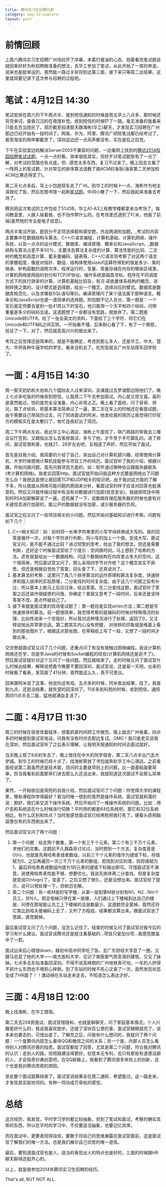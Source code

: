 ```yaml
---
title: 腾讯实习生招聘归来
category: way-to-explore
layout: post
---
```


# 前情回顾

上周六腾讯实习生招聘广州场拉开了序幕，本着打酱油的心态、抱着看完笔试题目就回来好好为秋招聘做准备的想法，去华工参加了笔试，从此开始了一周的奔波。说来也是挺幸运的，竟然能一路过关斩将到达第三面，接下来只等周二出结果。这里就简要记录下这次参与招聘的过程吧。

# 笔试：4月12日 14:30

笔试安排在周六的下午两点半，接到短信通知的时候是周五早上八点多，那时候还背完单词，昏昏沉沉的在南馆补觉。收到短信的时候吓了一跳。毫无准备的我看来只能去充当炮灰了。简历截至投递那天跟海彬(华工)聊天，才发现实习招聘在广州那边已经开始有一段时间了。网易、华为、阿里、腾讯广研院笔试都已经考过了，甚至淘宝的网申都截至了。深圳这边还一点风声都没有，实在是后之后觉。

下午在实验室边给解决Server2003不兼容的问题，一边看网上找到的[腾讯2014校园招聘笔试试题](http://blog.csdn.net/hustcqb/article/details/12220549)。一点一点的看，效率很低其实，但好歹对笔试题型有了一点了解，对考试的范围也有点底。但…感觉太多东西，复习不过来了。晚上回去又看了一阵网上的笔试题，针对常见的排序算法请教了搞ACM的海哥(海哥第二天参加校ACM比赛还得奖了)。

第二天七点多起，背上小包就搭车去了广州。到华工的时候十一点，海彬作为地主请我吃了饭，然后在图书馆一起刷[笔试题](http://www.cnblogs.com/xiaoxuetu/archive/2013/04/20/3032811.html)。中间小睡了一下，然后就起来准备去考场了。

腾讯把这次笔试的工作包给了51JOB，华工A1-A3三栋教学楼都拿来当考场了。每间教室里，人跟人挨着做，也不怕作弊什么的。在考场里还遇到了吖米，他报了前端(虽然他的专业是电子信息)。

两点半笔试开始，题目分不定项选择题和填空题，外加两道附加题。_考试的内容主要集中在数据结构与算法、C++/C语言编程、计算机基础、计算机网络、操作系统，以及一点点的设计模式、数据库、编译原理、概率论和JavaScript。_数据结构与算法占差不多50%，主要涉及算法复杂度的计算、算法性能的比较、二叉树的概念和高度计算、霍夫曼编码、链表等。C++/C语言则考察了对这两个语言的掌握程度，像是对指针、数组、结构体使用sizeof运算符得到的值是多少、类的继承、析构函数的调用次序、程序运行时，变量、常量存储在内存的哪些区域里。计算机网络是网段的划分和TCP/IP协议。操作系统是磁盘寻轨、程序在不同调度方式下的执行效率的计算。计算机基础比较杂，有冯·诺依曼体系结构的概念、进制转换之类的。设计模式是选择题，给出一个概念，选择对应的模式。数据库是数据库规范化、以及求哪些SQL语句等价。编译原理问了某个语法属于那种语言。概率论和JavaScript也是一道简单的选择题。附加题不记入总分，第一题是：一个宝石鉴定师要去鉴别一批41克以下的宝石，他只能带一个天平和四个砝码，问带重量是多少的砝码合适。这道题想了一会都没有思路，就放弃了。第二题是Unicode转UTF8，给了一张全英文的资料，下面给了三个字符，将它们在Unicode和UTF8码之间互转。一开始看不懂，后来耐心看了下，有了一个猜想，验证了一下，对了，然后就高高兴兴的做出来了。

考完之后觉得还挺简单的，就是不能确定，考虑到那么多人，还是华工、中大、暨大、华师各种牛逼学校的学生，看来没机会了。吃完饭就去广州东站搭车回学校了。

# 一面：4月15日 14:30

周一那天奶奶和大伯和几个国际友人过来深圳，没课就过去罗湖那边陪他们了。晚上七点多吃饭的时候收到短信，让我周二下午去参加面试，内心是又惊又喜。喜的是竟然能过，惊的是完全没准备，内心非常忐忑。晚上看了面经，问了哥哥、师兄，取了点经验，把基本算法简单过了一遍，第二天在车上的时候还在看面试题。由于需要自己带简历过去，问了同进面试的阿米，他发给我的简历让我觉得打印官方的模板实在是太敷衍了，匆忙连夜赶出了简历。

周二下午两点左右，抵达华工中心酒店，海彬上午面完了，熟门熟路的带我去三楼会议厅签到，又跟指出怎么去客房面试，多亏了他，才不至于手忙脚乱的。进了房间，面试官很和善，也就27、28岁左右吧，互相道了声好，然后开始了面试。

首先是自我介绍。我简要的介绍了自己，突出自己对计算机感兴趣、经常使用计算机、大学时候使用计算机技能参与项目工作的经历。面试官听了我的介绍，根据兴趣，开始问我问题。首先问我项目方面的，如：软件通过哪种协议跟服务器联系(考计算机网络)。我老实回答http。面试官就开始问我这种方式要是网络出了问题怎么办？我想这是想让我回答TCP和UDP相关的知识吧。由于我对这方面的了解不多，所以我就从网络可能问题的原因来分析，看面试官的样子应该对回答也挺满意的。然后又问我传输过程中有没有对数据进行加密(信息安全)，我就把项目中用到的RSA加密解密说了一遍，还拓展了一下，说数据存储在服务器的时候也是有对关键信息进行加密的，能公开的数据就没有加密，减少服务器的负担。

面试官之后又问了一些项目相关的小问题，然后开始对基础知识进行考察。问题有如下几个：

1. C++相关知识：如：如何将一长串字符串里的小写字母转换成大写的。我的回答是循环一次，对每个字符进行判断，将小写的加上一个值，变成大写。面试官又问，能不能不通过比较？进过短暂的思考，给出了我的想法，但还是需要判断，还好这个时候面试官给了个提示：空间换时间。马上想到了哈希的方法。还有就是给出一个数据结构，问这个数据结构在内存里占多大的空间，这个很简单，然后面试官又问了，那么采用四字节对齐呢？这个概念其实不熟悉，但还是根据自觉给了答案，回头查了下，还真说对了。
2. 基本算法的考察：这里问了我几个排序算法的运作原理和算法复杂度，快速排序和插入排序的实现原理，二分查找的时间复杂度。由于这几个问题之前有补过，所以基本上能马上反应过来，给出答案。在二分查找这题，面试官听了答案之后还装作很疑惑的问我，你确定？害我又思考了一段时间，后来还是坚持答案不改，差点怀疑自己了。
3. 接下来就是面试里的现场笔试题了：第一题目是实现strlen方法；第二题是写快速排序的算法。前一题很简单，我觉得考察的是编码的时候对特殊情况的处理，比如传进来一个空指针，所以我对这种情况进行了处理，返回了0，又注释说抛出异常更合适。第二题其实内心没有把握， 对快排的印象就是维基上看到的那张图片了，根据这点那张图，在草稿纸上写了一段，又想了一段时间才做出来。

交完卷就面试官又问了几个问题，还重点问了有没有接触过网络编程。我说计算机网络还在学，但是学Java的时候有Socket编程的经验(计算机网络还是逃不了)。然后面试官就针对这个又问了一些问题。然后就结束了。走的时候又问了面试官什么时候出结果，解释说想着今晚要不要回深圳，面试官说，还是留一天吧。出来的时候看了看表，发现面了41分钟，竟然能这么久，真不可思议。

回来跟阿米说了这事，他说你这有戏。五点多的时候，阿米查出结果，挂了。我查到九点，还是没结果，就失望的回深圳了。11点多到科苑的时候，收到短信，通知周四11点半去二面，猛地就满血复活了。

# 二面：4月17日 11:30

周三的时候在宿舍改着程序，想着抓紧时间把工作做完，晚上就去广州候着。四点多的时候接到面试官电话，问我有没有时间去那边复试。OMG！我只能老实说我在深圳，然后面试官听了之后表示理解，让我明天按通知的时间去面试就好。

当天晚上搭了8点的车去了，晚上借住在中大的同学宿舍，第二天八点半出门去大学城。到华工的时候已经十点了。找海彬寄放了书包就奔赴华工中心酒店。之前看面经说第二面虽然还是技术面，但问的主要是项目上的问题，比一面基础面要简单。但当我看到前面那哥们进去那么久还没出来，我就知道这次面试不会那么简单了。

果然，一开始依旧是简短的自我介绍，然后面试官问了个问题：你觉得大学的课程里，哪些课程你学得最好？我当时唯一想到的竟然是操作系统。面试官就和蔼的说：那好，我们来交流下操作系统。然后开始问了一堆操作系统的问题。比如：用户态和系统态在什么时候进行切换？平时用的都是64位系统吧，那它和32位系统相比，有什么区别和优点？当时我感觉面试官已经两枪把我打死了。硬着头皮把脑袋里仅有的东西倒出来了。

然后面试官又问了两个问题：

1. 第一个问题：给定两个数集，第一个有三千个元素，第二个有三千万个元素，求他们的交集。这题前不久跟森哥讨论过，当时想到一个方法，复杂度是是O(n)，也就是先用哈希表或者数组，以前三千个元素的值作为键或下标，将值赋为0，之后再遍历一次三千万个元素的数组，若找到对应的值，则将值赋为1，最后将哈希表或数组内值为1的元素的键或下标输出即可。可惜面试官不满意，说使用哈希表性能不够，想要优化。我说先排序再二分查找，但是复杂度就变成O(nlogn)了，变差了。之后又想了很久，还是没想出来。面试官给了提示，说可以预处理一下，但依旧无解。
2. 第二个问题：有一栋M层的写字楼，从第一层到第M层分别有N1、N2…Nm个员工，共N人。假定电梯只停在某一层楼，人们通过上下楼梯到达自己的楼层，问停在那层能让员工上下楼梯的总层数最少。这道题完全蒙掉。竟然还将它类比到哈夫曼编码上去了，又列了方程组，结果都没算出来。跟面试官说了思路，直觉跪掉。

最后面试官又问了几个问题，没怎么记住了。结束的时候又问了面试官对我今后的学习有什么建议。面试官说腾讯还是挺注重基础的…项目只是加分项…我感觉膝盖中了一箭。

面试出来后心情很down，跟初中高中同学吃了饭，去广东财经大学逛了一圈，又跟马总逛了他的大学——南方医科大学，见识了南医那气势澎湃的建筑，又见了妹妹。七点多去东站准备回深圳。不得不说高峰期的广州地铁真可怕，一车的人挤得不抓什么东西也不用担心摔倒。到了东站的时候不死心又查了一次，竟然发现状态变成了HR面了！！激动得在东站走来走去，不知道怎么表达才好。

# 三面：4月18日 12:00

晚上找海彬，在华工借宿。

第二天去208房面试，面试官很随和，也就是聊聊天，问了家庭基本情况，个人兴趣爱好什么的，我说我喜欢跑步，还提了深圳百公里的事，面试官眼睛就亮了，说本来也要去的，可惜出差了。了解完之后，问我有什么想问的，我就问了两个问题：一个是腾讯内部怎么看待QQ和微信之间的关系；另一个是，内部人员怎么看待别人对腾讯抄袭的指责。面试官都给了回答，尤其是第二个问题，符合我对腾讯的认识：走别人的路，但把路建设得更好。创意本无专利，也只有那些有道德洁癖的人，才会指责抄袭创意吧。在QQ邮箱上，我看到了腾讯很多体验上的创新，这个也是我对腾讯改观的原因。

至此整个面试就算结束了。面试官说结果会在周二通知，希望能过。这一路走来，才发现其实挺坎坷的。有种一将功成万骨枯的感觉。

# 总结

这次经历，我发现，平时学习学的都比较抽象，但到了笔试和面试，考察的确实具体的东西，所以在平时的学习中，不仅要适当抽象，也要记忆具体。

而在面试中，更要表现得自信，要敢于将自己的思维展露在面试官面前，这是面试官了解我们的唯一方法。也是我们展示自己优势的唯一途径。

最后，要知道面试官也是人，适当的表现出人的特点也是好的，三面的时候跟HR聊天聊得还挺开心的。

以上，就是我参加2014年腾讯实习生招聘的经历。

That's all, BUT NOT ALL.

